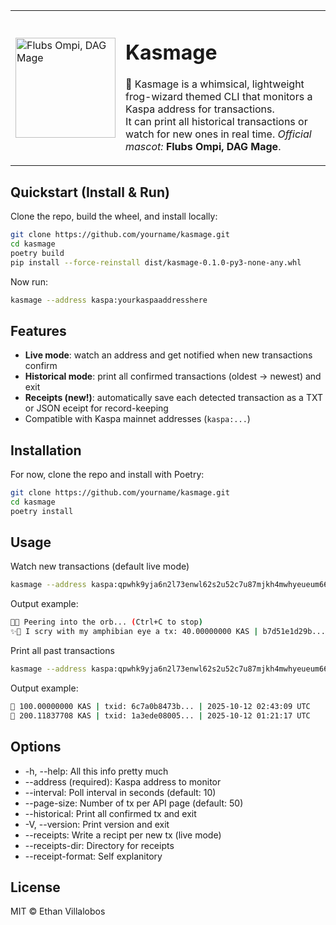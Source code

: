 <!-- ![alt text](assets/kasmage_alt.png "Kasmage") -->
<!-- ![alt text](assets/kasmage.png "Kasmage") -->

<!-- 
I'm new to the crypto space and this might not be anthing game-changing but
it's a fun little project to work on. If you have ideas for new features, 
please open a feature request (Issue).  If you’ve built something cool, feel 
free to fork the repo and submit a PR!  
 -->

<!-- 
Flubs Ompi is the official name of the Kasmage frog. Follow me on X @evofcl
to suggest cool new epithets! Also, if you're a graphic designer, send me a
.png of your frog design and I might just feature it!
-->

<table>
<tr>
<td width="160">
  <img src="assets/kasmage.png" width="160" alt="Flubs Ompi, DAG Mage"/>
</td>
<td>
  <h1>Kasmage</h1>
  <p>
    🐸 Kasmage is a whimsical, lightweight frog-wizard themed CLI that monitors a Kaspa address for transactions.<br>
    It can print all historical transactions or watch for new ones in real time.
    <i>Official mascot:</i> <b>Flubs Ompi, DAG Mage</b>.
  </p>
</td>
</tr>
</table>

## Quickstart (Install & Run)

Clone the repo, build the wheel, and install locally:
```bash
git clone https://github.com/yourname/kasmage.git
cd kasmage
poetry build
pip install --force-reinstall dist/kasmage-0.1.0-py3-none-any.whl
```
Now run:
```bash
kasmage --address kaspa:yourkaspaaddresshere
```

## Features

- **Live mode**: watch an address and get notified when new transactions confirm  
- **Historical mode**: print all confirmed transactions (oldest → newest) and exit  
- **Receipts (new!)**: automatically save each detected transaction as a TXT or JSON eceipt for record-keeping  
- Compatible with Kaspa mainnet addresses (`kaspa:...`)  

## Installation

For now, clone the repo and install with Poetry:
```bash
git clone https://github.com/yourname/kasmage.git
cd kasmage
poetry install
```

## Usage

Watch new transactions (default live mode)
```bash
kasmage --address kaspa:qpwhk9yja6n2l73enwl62s2u52c7u87mjkh4mwhyeueum660ght4735mlsas5
```
Output example:
```bash
🐸🔮 Peering into the orb... (Ctrl+C to stop)
✨👀 I scry with my amphibian eye a tx: 40.00000000 KAS | b7d51e1d29b... | 2025-10-13 07:28:45 UTC
```
Print all past transactions
```bash
kasmage --address kaspa:qpwhk9yja6n2l73enwl62s2u52c7u87mjkh4mwhyeueum660ght4735mlsas5 --historical
```
Output example:
```bash
📜 100.00000000 KAS | txid: 6c7a0b8473b... | 2025-10-12 02:43:09 UTC
📜 200.11837708 KAS | txid: 1a3ede08005... | 2025-10-12 01:21:17 UTC
```

## Options
- -h, --help: All this info pretty much
- --address (required): Kaspa address to monitor
- --interval: Poll interval in seconds (default: 10)
- --page-size: Number of tx per API page (default: 50)
- --historical: Print all confirmed tx and exit
- -V, --version: Print version and exit
- --receipts: Write a recipt per new tx (live mode)
- --receipts-dir: Directory for receipts
- --receipt-format: Self explanitory

## License
MIT © Ethan Villalobos
